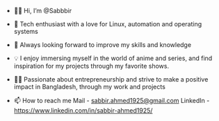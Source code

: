 - 👋🏼 Hi, I’m @Sabbbir
- 👀 Tech enthusiast with a love for Linux, automation and operating systems
- 🧠 Always looking forward to improve my skills and knowledge
- 💡 I enjoy immersing myself in the world of anime and series, and find inspiration for my projects through my favorite shows.
- 🫰🏼 Passionate about entrepreneurship and strive to make a positive impact in Bangladesh, through my work and projects

- 📫 How to reach me 
    Mail - sabbir.ahmed1925@gmail.com
    LinkedIn - https://www.linkedin.com/in/sabbir-ahmed1925/

<!---
Sabbbir/Sabbbir is a ✨ special ✨ repository because its `README.md` (this file) appears on your GitHub profile.
You can click the Preview link to take a look at your changes.
--->
